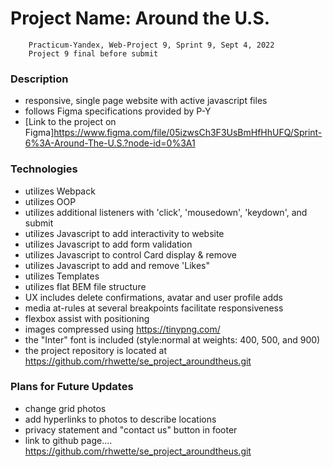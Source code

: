 # Project Name: Around the U.S.

        Practicum-Yandex, Web-Project 9, Sprint 9, Sept 4, 2022
        Project 9 final before submit

### Description

- responsive, single page website with active javascript files
- follows Figma specifications provided by P-Y
- [Link to the project on Figma]https://www.figma.com/file/05izwsCh3F3UsBmHfHhUFQ/Sprint-6%3A-Around-The-U.S.?node-id=0%3A1

### Technologies

- utilizes Webpack
- utilizes OOP
- utilizes additional listeners with 'click', 'mousedown', 'keydown', and submit
- utilizes Javascript to add interactivity to website
- utilizes Javascript to add form validation
- utilizes Javascript to control Card display & remove
- utilizes Javascript to add and remove 'Likes"
- utilizes Templates
- utilizes flat BEM file structure
- UX includes delete confirmations, avatar and user profile adds
- media at-rules at several breakpoints facilitate responsiveness
- flexbox assist with positioning
- images compressed using https://tinypng.com/
- the "Inter" font is included (style:normal at weights: 400, 500, and 900)
- the project repository is located at https://github.com/rhwette/se_project_aroundtheus.git

### Plans for Future Updates

- change grid photos
- add hyperlinks to photos to describe locations
- privacy statement and "contact us" button in footer
- link to github page....
https://github.com/rhwette/se_project_aroundtheus.git

